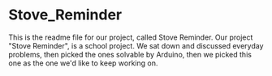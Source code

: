 # Stove_Reminder
This is the readme file for our project, called Stove Reminder.
Our project "Stove Reminder", is a school project. We sat down and discussed
everyday problems, then picked the ones solvable by Arduino, then we
picked this one as the one we'd like to keep working on.
